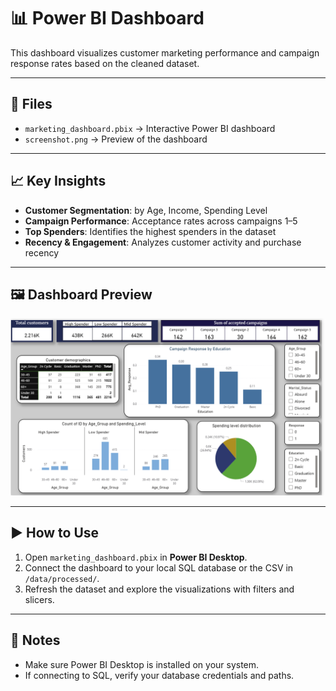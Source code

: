# 📊 Power BI Dashboard

This dashboard visualizes customer marketing performance and campaign response rates based on the cleaned dataset.

---

## 📂 Files
- `marketing_dashboard.pbix` → Interactive Power BI dashboard  
- `screenshot.png` → Preview of the dashboard

---

## 📈 Key Insights
- **Customer Segmentation**: by Age, Income, Spending Level  
- **Campaign Performance**: Acceptance rates across campaigns 1–5  
- **Top Spenders**: Identifies the highest spenders in the dataset  
- **Recency & Engagement**: Analyzes customer activity and purchase recency  

---

## 🖼️ Dashboard Preview
![Power BI Dashboard](screenshot.png)

---

## ▶️ How to Use
1. Open `marketing_dashboard.pbix` in **Power BI Desktop**.  
2. Connect the dashboard to your local SQL database or the CSV in `/data/processed/`.  
3. Refresh the dataset and explore the visualizations with filters and slicers.  

---

## 📌 Notes
- Make sure Power BI Desktop is installed on your system.  
- If connecting to SQL, verify your database credentials and paths.  
